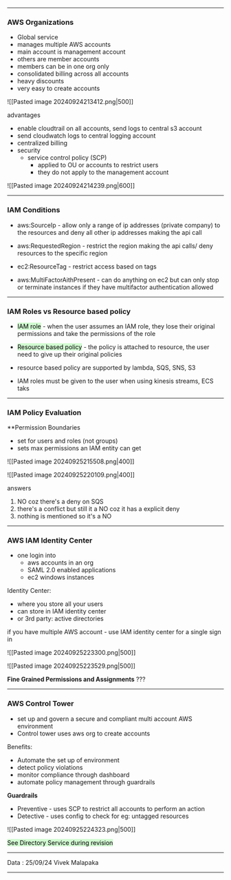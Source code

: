 - - - 

### AWS Organizations

- Global service
- manages multiple AWS accounts
- main account is management account 
- others are member accounts
- members can be in one org only
- consolidated billing across all accounts
- heavy discounts
- very easy to create accounts

![[Pasted image 20240924213412.png|500]]

advantages
- enable cloudtrail on all accounts, send logs to central s3 account
- send cloudwatch logs to central logging account 
- centralized billing 
- security
	- service control policy (SCP) 
		- applied to OU or accounts to restrict users 
		- they do not apply to the management account

![[Pasted image 20240924214239.png|600]]

---

### IAM Conditions 

- aws:SourceIp - allow only a range of ip addresses (private company) to the resources and deny all other ip addresses making the api call

- aws:RequestedRegion - restrict the region making the api calls/ deny resources to the specific region

- ec2:ResourceTag - restrict access based on tags

- aws:MultiFactorAithPresent - can do anything on ec2 but can only stop or terminate instances if they have multifactor authentication allowed

---
### IAM Roles vs Resource based policy 

- <mark style="background: #BBFABBA6;">IAM role</mark> - when the user assumes an IAM role, they lose their original permissions and take the permissions of the role 

- <mark style="background: #BBFABBA6;">Resource based policy</mark> - the policy is attached to resource, the user need to give up their original policies 

- resource based policy are supported by lambda, SQS, SNS, S3
- IAM roles must be given to the user when using kinesis streams, ECS taks

---

### IAM Policy Evaluation 

**Permission Boundaries

- set for users and roles (not groups)
- sets max permissions an IAM entity can get 

![[Pasted image 20240925215508.png|400]]


 ![[Pasted image 20240925220109.png|400]]

answers
1. NO coz there's a deny on SQS
2. there's a conflict but still it a NO coz it has a explicit deny
3. nothing is mentioned so it's a NO 

---
### AWS IAM Identity Center 

- one login into 
	- aws accounts in an org
	- SAML 2.0 enabled applications
	- ec2 windows instances 

Identity Center: 
- where you store all your users 
- can store in IAM identity center 
- or 3rd party: active directories 

if you have multiple AWS account - use IAM identity center for a single sign in 

![[Pasted image 20240925223300.png|500]]

![[Pasted image 20240925223529.png|500]]

**Fine Grained Permissions and Assignments**
???

---

### AWS Control Tower

- set up and govern a secure and compliant multi account AWS environment 
- Control tower uses aws org to create accounts

Benefits:
- Automate the set up of environment 
- detect policy violations 
- monitor compliance through dashboard
- automate policy management through guardrails

**Guardrails** 

- Preventive  - uses SCP to restrict all accounts to perform an action
- Detective - uses config to check for eg: untagged resources 

![[Pasted image 20240925224323.png|500]]


<mark style="background: #BBFABBA6;">See Directory Service during revision</mark>

---

Data : 25/09/24
Vivek Malapaka

---
